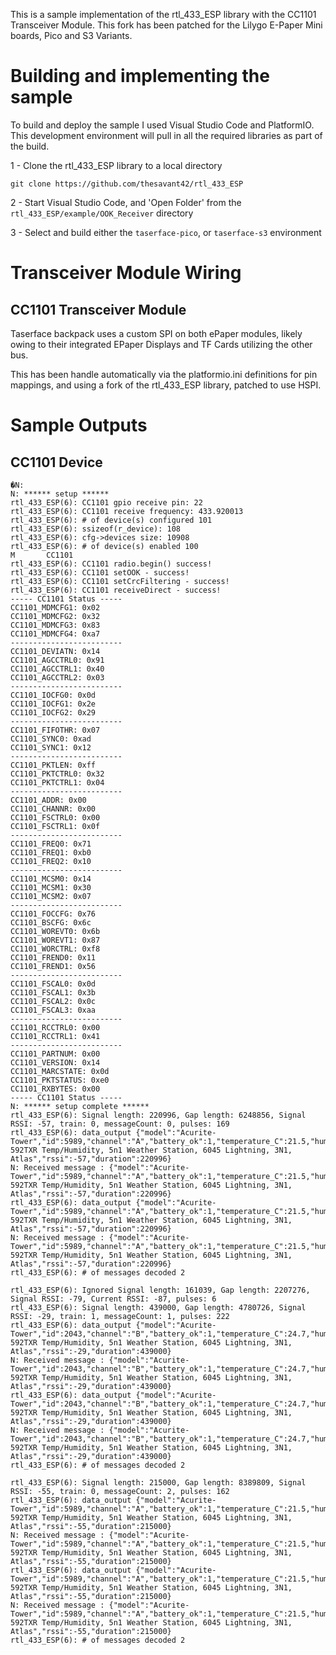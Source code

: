 This is a sample implementation of the rtl_433_ESP library with the CC1101 Transceiver Module. This fork has been patched for the Lilygo E-Paper Mini boards, Pico and S3 Variants.

# Building and implementing the sample

To build and deploy the sample I used Visual Studio Code and PlatformIO.  This development environment will pull in all the required libraries as part of the build.

1 - Clone the rtl_433_ESP library to a local directory

 `git clone https://github.com/thesavant42/rtl_433_ESP`

2 - Start Visual Studio Code, and 'Open Folder' from the `rtl_433_ESP/example/OOK_Receiver` directory

3 - Select and build either the `taserface-pico`, or `taserface-s3` environment

# Transceiver Module Wiring

## CC1101 Transceiver Module

Taserface backpack uses a custom SPI on both ePaper modules, likely owing to their integrated EPaper Displays and TF Cards utilizing the other bus.

This has been handle automatically via the platformio.ini definitions for pin mappings, and using a fork of the rtl_433_ESP library, patched to use HSPI.

# Sample Outputs

## CC1101 Device

```
�N:  
N: ****** setup ******
rtl_433_ESP(6): CC1101 gpio receive pin: 22
rtl_433_ESP(6): CC1101 receive frequency: 433.920013
rtl_433_ESP(6): # of device(s) configured 101
rtl_433_ESP(6): ssizeof(r_device): 108
rtl_433_ESP(6): cfg->devices size: 10908
rtl_433_ESP(6): # of device(s) enabled 100
M       CC1101
rtl_433_ESP(6): CC1101 radio.begin() success!
rtl_433_ESP(6): CC1101 setOOK - success!
rtl_433_ESP(6): CC1101 setCrcFiltering - success!
rtl_433_ESP(6): CC1101 receiveDirect - success!
----- CC1101 Status -----
CC1101_MDMCFG1: 0x02
CC1101_MDMCFG2: 0x32
CC1101_MDMCFG3: 0x83
CC1101_MDMCFG4: 0xa7
-------------------------
CC1101_DEVIATN: 0x14
CC1101_AGCCTRL0: 0x91
CC1101_AGCCTRL1: 0x40
CC1101_AGCCTRL2: 0x03
-------------------------
CC1101_IOCFG0: 0x0d
CC1101_IOCFG1: 0x2e
CC1101_IOCFG2: 0x29
-------------------------
CC1101_FIFOTHR: 0x07
CC1101_SYNC0: 0xad
CC1101_SYNC1: 0x12
-------------------------
CC1101_PKTLEN: 0xff
CC1101_PKTCTRL0: 0x32
CC1101_PKTCTRL1: 0x04
-------------------------
CC1101_ADDR: 0x00
CC1101_CHANNR: 0x00
CC1101_FSCTRL0: 0x00
CC1101_FSCTRL1: 0x0f
-------------------------
CC1101_FREQ0: 0x71
CC1101_FREQ1: 0xb0
CC1101_FREQ2: 0x10
-------------------------
CC1101_MCSM0: 0x14
CC1101_MCSM1: 0x30
CC1101_MCSM2: 0x07
-------------------------
CC1101_FOCCFG: 0x76
CC1101_BSCFG: 0x6c
CC1101_WOREVT0: 0x6b
CC1101_WOREVT1: 0x87
CC1101_WORCTRL: 0xf8
CC1101_FREND0: 0x11
CC1101_FREND1: 0x56
-------------------------
CC1101_FSCAL0: 0x0d
CC1101_FSCAL1: 0x3b
CC1101_FSCAL2: 0x0c
CC1101_FSCAL3: 0xaa
-------------------------
CC1101_RCCTRL0: 0x00
CC1101_RCCTRL1: 0x41
-------------------------
CC1101_PARTNUM: 0x00
CC1101_VERSION: 0x14
CC1101_MARCSTATE: 0x0d
CC1101_PKTSTATUS: 0xe0
CC1101_RXBYTES: 0x00
----- CC1101 Status -----
N: ****** setup complete ******
rtl_433_ESP(6): Signal length: 220996, Gap length: 6248856, Signal RSSI: -57, train: 0, messageCount: 0, pulses: 169
rtl_433_ESP(6): data_output {"model":"Acurite-Tower","id":5989,"channel":"A","battery_ok":1,"temperature_C":21.5,"humidity":127,"mic":"CHECKSUM","protocol":"Acurite 592TXR Temp/Humidity, 5n1 Weather Station, 6045 Lightning, 3N1, Atlas","rssi":-57,"duration":220996}
N: Received message : {"model":"Acurite-Tower","id":5989,"channel":"A","battery_ok":1,"temperature_C":21.5,"humidity":127,"mic":"CHECKSUM","protocol":"Acurite 592TXR Temp/Humidity, 5n1 Weather Station, 6045 Lightning, 3N1, Atlas","rssi":-57,"duration":220996}
rtl_433_ESP(6): data_output {"model":"Acurite-Tower","id":5989,"channel":"A","battery_ok":1,"temperature_C":21.5,"humidity":127,"mic":"CHECKSUM","protocol":"Acurite 592TXR Temp/Humidity, 5n1 Weather Station, 6045 Lightning, 3N1, Atlas","rssi":-57,"duration":220996}
N: Received message : {"model":"Acurite-Tower","id":5989,"channel":"A","battery_ok":1,"temperature_C":21.5,"humidity":127,"mic":"CHECKSUM","protocol":"Acurite 592TXR Temp/Humidity, 5n1 Weather Station, 6045 Lightning, 3N1, Atlas","rssi":-57,"duration":220996}
rtl_433_ESP(6): # of messages decoded 2
 
rtl_433_ESP(6): Ignored Signal length: 161039, Gap length: 2207276, Signal RSSI: -79, Current RSSI: -87, pulses: 6
rtl_433_ESP(6): Signal length: 439000, Gap length: 4780726, Signal RSSI: -29, train: 1, messageCount: 1, pulses: 222
rtl_433_ESP(6): data_output {"model":"Acurite-Tower","id":2043,"channel":"B","battery_ok":1,"temperature_C":24.7,"humidity":84,"mic":"CHECKSUM","protocol":"Acurite 592TXR Temp/Humidity, 5n1 Weather Station, 6045 Lightning, 3N1, Atlas","rssi":-29,"duration":439000}
N: Received message : {"model":"Acurite-Tower","id":2043,"channel":"B","battery_ok":1,"temperature_C":24.7,"humidity":84,"mic":"CHECKSUM","protocol":"Acurite 592TXR Temp/Humidity, 5n1 Weather Station, 6045 Lightning, 3N1, Atlas","rssi":-29,"duration":439000}
rtl_433_ESP(6): data_output {"model":"Acurite-Tower","id":2043,"channel":"B","battery_ok":1,"temperature_C":24.7,"humidity":84,"mic":"CHECKSUM","protocol":"Acurite 592TXR Temp/Humidity, 5n1 Weather Station, 6045 Lightning, 3N1, Atlas","rssi":-29,"duration":439000}
N: Received message : {"model":"Acurite-Tower","id":2043,"channel":"B","battery_ok":1,"temperature_C":24.7,"humidity":84,"mic":"CHECKSUM","protocol":"Acurite 592TXR Temp/Humidity, 5n1 Weather Station, 6045 Lightning, 3N1, Atlas","rssi":-29,"duration":439000}
rtl_433_ESP(6): # of messages decoded 2
 
rtl_433_ESP(6): Signal length: 215000, Gap length: 8389809, Signal RSSI: -55, train: 0, messageCount: 2, pulses: 162
rtl_433_ESP(6): data_output {"model":"Acurite-Tower","id":5989,"channel":"A","battery_ok":1,"temperature_C":21.5,"humidity":127,"mic":"CHECKSUM","protocol":"Acurite 592TXR Temp/Humidity, 5n1 Weather Station, 6045 Lightning, 3N1, Atlas","rssi":-55,"duration":215000}
N: Received message : {"model":"Acurite-Tower","id":5989,"channel":"A","battery_ok":1,"temperature_C":21.5,"humidity":127,"mic":"CHECKSUM","protocol":"Acurite 592TXR Temp/Humidity, 5n1 Weather Station, 6045 Lightning, 3N1, Atlas","rssi":-55,"duration":215000}
rtl_433_ESP(6): data_output {"model":"Acurite-Tower","id":5989,"channel":"A","battery_ok":1,"temperature_C":21.5,"humidity":127,"mic":"CHECKSUM","protocol":"Acurite 592TXR Temp/Humidity, 5n1 Weather Station, 6045 Lightning, 3N1, Atlas","rssi":-55,"duration":215000}
N: Received message : {"model":"Acurite-Tower","id":5989,"channel":"A","battery_ok":1,"temperature_C":21.5,"humidity":127,"mic":"CHECKSUM","protocol":"Acurite 592TXR Temp/Humidity, 5n1 Weather Station, 6045 Lightning, 3N1, Atlas","rssi":-55,"duration":215000}
rtl_433_ESP(6): # of messages decoded 2
```